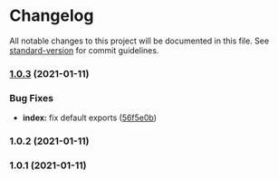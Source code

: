 # Changelog

All notable changes to this project will be documented in this file. See [standard-version](https://github.com/conventional-changelog/standard-version) for commit guidelines.

### [1.0.3](https://github.com/haikyuu/inertia-node-adapter/compare/v1.0.2...v1.0.3) (2021-01-11)


### Bug Fixes

* **index:** fix default exports ([56f5e0b](https://github.com/haikyuu/inertia-node-adapter/commit/56f5e0bea04a79e2bb1a5269af288c32488ba3db))

### 1.0.2 (2021-01-11)

### 1.0.1 (2021-01-11)
